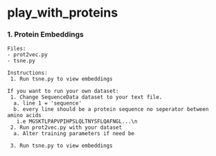 # play_with_proteins
 ### 1. Protein Embeddings
    Files:
    - prot2vec.py
    - tsne.py
   
    Instructions:
     1. Run tsne.py to view embeddings
     
    If you want to run your own dataset:
     1. Change SequenceData dataset to your text file.
      a. line 1 = 'sequence'
      b. every line should be a protein sequence no seperator between amino acids
       i.e MGSKTLPAPVPIHPSLQLTNYSFLQAFNGL...\n
     2. Run prot2vec.py with your dataset
      a. Alter training parameters if need be
      
     3. Run tsne.py to view embeddings
     
